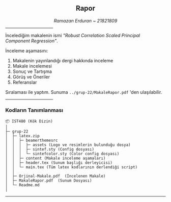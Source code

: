 <h2 align="center">Rapor</h2>
<p align="center"><i>Ramazan Erduran ~ 21821809</i></p>
<hr width=150 align="center">

İncelediğim makalenin ismi *"Robust Correlation Scaled Principal Component Regression"*. 

İnceleme aşamasını:
1. Makalenin yayınlandığı dergi hakkında inceleme
2. Makale incelemesi  
3. Sonuç ve Tartışma
4. Görüş ve Öneriler
5. Referanslar

Sıralaması ile yaptım. Sunuma `../grup-22/MakaleRapor.pdf` 'den ulaşılabilir.


<hr width=150 align="right">
<h3 align="left"> Kodların Tanımlanması </h3>

```
📦 IST480 (Kök Dizin)  
│  
├─ grup-22  
│  ├─ latex.zip  
│  │  ├─ beamerthemesrc  
│  │  │  ├─ assets (Logo ve resimlerin bulunduğu dosya)  
│  │  │  ├─ sintef.sty (Config dosyası)  
│  │  │  └─ sintefcolor.sty (Color config dosyası)  
│  │  ├─ content (Makale inceleme aşamaları)
│  │  ├─ header.tex (Sunum başlığı derleyicisi)
│  │  └─ main.tex (Tüm latex kodlarının derlendiği script)  
│  │
│  ├─ Orjinal-Makale.pdf  (İncelenen Makale)
│  ├─ MakaleRapor.pdf  (Sunum Dosyası)
│  └─ Readme.md  
│
```
<hr>

